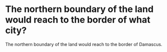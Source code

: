 # The northern boundary of the land would reach to the border of what city?

The northern boundary of the land would reach to the border of Damascus.
